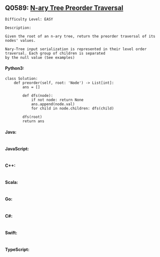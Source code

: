 ## Q0589: [N-ary Tree Preorder Traversal](https://leetcode.com/problems/n-ary-tree-preorder-traversal/)

```
Difficulty Level: EASY
```

```
Description:

Given the root of an n-ary tree, return the preorder traversal of its nodes' values.

Nary-Tree input serialization is represented in their level order traversal. Each group of children is separated
by the null value (See examples)
```

#### Python3:

```
class Solution:
    def preorder(self, root: 'Node') -> List[int]:
        ans = []

        def dfs(node):
            if not node: return None 
            ans.append(node.val)
            for child in node.children: dfs(child)

        dfs(root)
        return ans
```

#### Java:

```

```

#### JavaScript:

```

```

#### C++:

```

```

#### Scala:

```

```

#### Go:

```

```

#### C#:

```

```

#### Swift:

```

```

#### TypeScript:

```

```